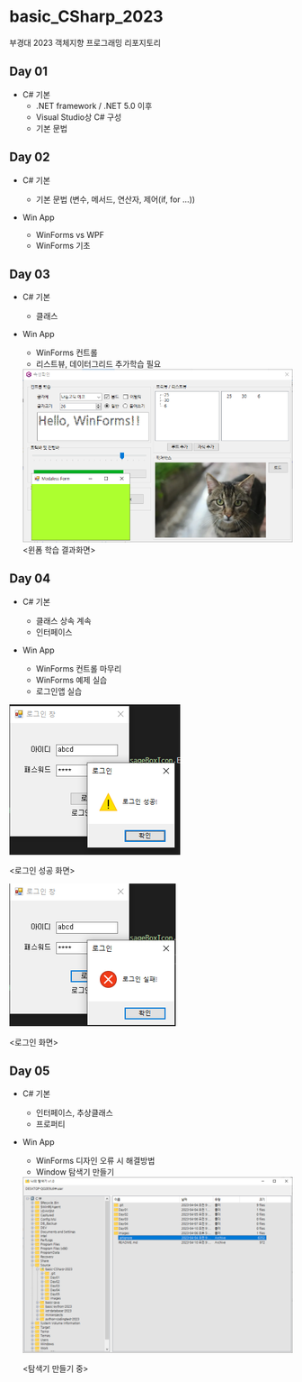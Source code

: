 # basic_CSharp_2023
부경대 2023 객체지향 프로그래밍 리포지토리

## Day 01
- C# 기본
	- .NET framework / .NET 5.0 이후
	- Visual Studio상 C# 구성
	- 기본 문법
	
## Day 02
- C# 기본
	- 기본 문법 (변수, 메서드, 연산자, 제어(if, for ...))
	
- Win App
	- WinForms vs WPF
	- WinForms 기초
	
## Day 03
- C# 기본
	- 클래스
	
- Win App
	- WinForms 컨트롤
	- 리스트뷰, 데이터그리드 추가학습 필요
	<img src ="https://raw.githubusercontent.com/kimjihyeon-angela/basic_CSharp_2023/main/Image/WinForms.png" width = "700">
	<윈폼 학습 결과화면>
	
## Day 04
- C# 기본
	- 클래스 상속 계속
	- 인터페이스
	
- Win App
	- WinForms 컨트롤 마무리
	- WinForms 예제 실습
	- 로그인앱 실습


![로그인 앱 로그인 성공](https://raw.githubusercontent.com/kimjihyeon-angela/basic_CSharp_2023/main/Image/Login_Success.png)

<로그인 성공 화면>


![로그인 앱 로그인 실패](https://raw.githubusercontent.com/kimjihyeon-angela/basic_CSharp_2023/main/Image/Login_Fail.png)

<로그인  화면>	
	
## Day 05
- C# 기본
	- 인터페이스, 추상클래스
	- 프로퍼티
	
- Win App
	- WinForms 디자인 오류 시 해결방법
	- Window 탐색기 만들기
	<img src ="https://raw.githubusercontent.com/kimjihyeon-angela/basic_CSharp_2023/main/Image/WinForms2.png" width = "700">
	
	<탐색기 만들기 중>
